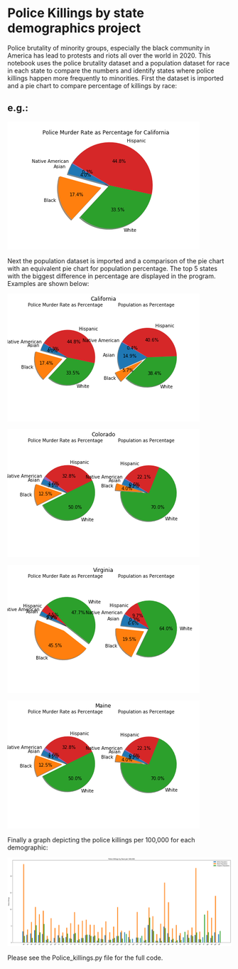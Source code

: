 # Police Killings by state demographics project



Police brutality of minority groups, especially the black community in America has lead to protests and riots all over the world in 2020. 
This notebook uses the police brutality dataset and a population dataset for race in each state to compare the numbers 
and identify states where police killings happen more frequently to minorities. 
First the dataset is imported and a pie chart to compare percentage of killings by race:

## e.g.:

![](California_Police_Murder_Rate_Police.png)


Next the population dataset is imported and a comparison of the pie chart with an equivalent pie chart for population percentage. The top 5 states with the biggest
difference in percentage are displayed in the program. Examples are shown below:

![](California_Police.png)

![](Colorado_Police.png)

![](Virginia_Police.png)

![](Maine_Police.png)

Finally a graph depicting the police killings per 100,000 for each demographic:

![](Police_Murder_Rate.png)


Please see the Police_killings.py file for the full code.
